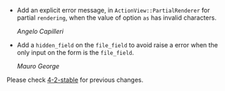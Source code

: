 *   Add an explicit error message, in `ActionView::PartialRenderer` for partial
    `rendering`, when the value of option `as` has invalid characters.

    *Angelo Capilleri*

*   Add a `hidden_field` on the `file_field` to avoid raise a error when the only
    input on the form is the `file_field`.

    *Mauro George*


Please check [4-2-stable](https://github.com/rails/rails/blob/4-2-stable/actionview/CHANGELOG.md) for previous changes.

